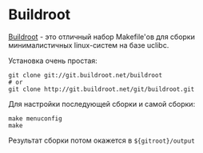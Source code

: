 # Buildroot

[Buildroot](http://buildroot.uclibc.org/) - это отличный набор Makefile'ов для сборки минималистичных linux-систем на базе uclibc.

Установка очень простая:

```
git clone git://git.buildroot.net/buildroot
# or
git clone http://git.buildroot.net/git/buildroot.git
```

Для настройки последующей сборки и самой сборки:

```
make menuconfig
make
```

Результат сборки потом окажется в `${gitroot}/output`
